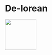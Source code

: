 # De-lorean
<img src="https://media.giphy.com/media/jWnzTZrpXOgmI/giphy.gif" width="100" height="100">
